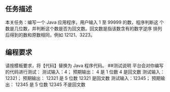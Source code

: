 ## 任务描述
本关任务：编写一个 Java 应用程序，用户输入 1 至 99999 的数，程序判断这
个数是几位数，并判断这个数是否为回文数。回文数是指该数含有的数字逆序
排列后得到的数和原数相同，例如 12121、3223。
## 编程要求
请按模板要求，将【代码】替换为 Java 程序代码。
##测试说明
平台会对你编写的代码进行测试：
测试输入：4； 预期输出： 4 是 1 位数 4 是回文数
测试输入：12321； 预期输出： 12321 是 5 位数 12321 是回文数
测试输入：12345； 预期输出： 12345 是 5 位数 12345 不是回文数
